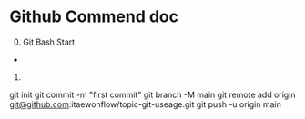 # Github Commend doc

0. Git Bash Start
-

1. 
git init
git commit -m "first commit"
git branch -M main
git remote add origin git@github.com:itaewonflow/topic-git-useage.git
git push -u origin main
